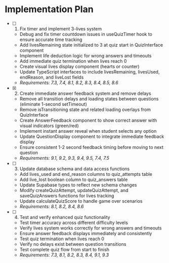 # Implementation Plan

- [ ] 1. Fix timer and implement 3-lives system




  - Debug and fix timer countdown issues in useQuizTimer hook to ensure accurate time tracking
  - Add livesRemaining state initialized to 3 at quiz start in QuizInterface component
  - Implement life deduction logic for wrong answers and timeouts
  - Add immediate quiz termination when lives reach 0
  - Create visual lives display component (hearts or counter)
  - Update TypeScript interfaces to include livesRemaining, livesUsed, endReason, and liveLost fields
  - _Requirements: 7.3, 7.4, 8.1, 8.2, 8.3, 8.4, 8.5, 8.6_

- [x] 2. Create immediate answer feedback system and remove delays





  - Remove all transition delays and loading states between questions (eliminate 1-second setTimeout)
  - Remove isTransitioning state and related loading overlays from QuizInterface
  - Create AnswerFeedback component to show correct answer with visual indicators (green/red)
  - Implement instant answer reveal when student selects any option
  - Update QuestionDisplay component to integrate immediate feedback display
  - Ensure consistent 1-2 second feedback timing before moving to next question
  - _Requirements: 9.1, 9.2, 9.3, 9.4, 9.5, 7.4, 7.5_

- [ ] 3. Update database schema and data access functions
  - Add lives_used and end_reason columns to quiz_attempts table
  - Add live_lost boolean column to quiz_answers table
  - Update Supabase types to reflect new schema changes
  - Modify createQuizAttempt, updateQuizAttempt, and saveQuizAnswers functions for lives tracking
  - Update calculateQuizScore to handle game over scenarios
  - _Requirements: 8.1, 8.2, 8.4, 8.6_

- [ ] 4. Test and verify enhanced quiz functionality
  - Test timer accuracy across different difficulty levels
  - Verify lives system works correctly for wrong answers and timeouts
  - Ensure answer feedback displays immediately and consistently
  - Test quiz termination when lives reach 0
  - Verify no delays exist between question transitions
  - Test complete quiz flow from start to finish
  - _Requirements: 7.3, 8.1, 8.2, 8.3, 8.4, 9.1, 9.3_